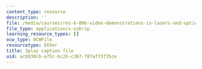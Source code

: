 ```yaml
---
content_type: resource
description: ''
file: /media/courses/res-6-006-video-demonstrations-in-lasers-and-optics-spring-2008/acb930cbe75cbc2bc367f87af73f35ce_hJfqUAKMEdw.srt
file_type: application/x-subrip
learning_resource_types: []
ocw_type: OCWFile
resourcetype: Other
title: 3play caption file
uid: acb930cb-e75c-bc2b-c367-f87af73f35ce
---
```

